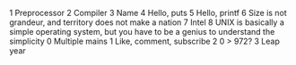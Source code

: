 1 Preprocessor
2 Compiler
3 Name
4 Hello, puts
5 Hello, printf
6 Size is not grandeur, and territory does not make a nation
7 Intel
8 UNIX is basically a simple operating system, but you have to be a genius to understand the simplicity
0 Multiple mains
1 Like, comment, subscribe
2 0 > 972?
3 Leap year
